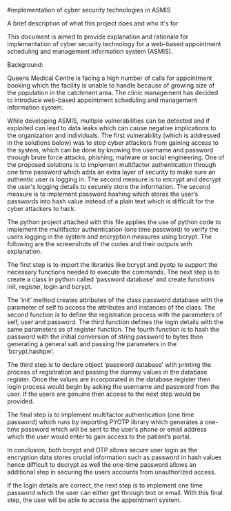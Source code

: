 
#implementation of cyber security technologies in ASMIS

A brief description of what this project does and who it's for

This document is aimed to provide explanation and rationale for implementation of cyber security technology for a web-based appointment scheduling and management information system (ASMIS). 

Background: 

Queens Medical Centre is facing a high number of calls for appointment booking which the facility is unable to handle because of growing size of the population in the catchment area. The clinic management has decided to introduce web-based appointment scheduling and management information system.  

While developing ASMIS, multiple vulnerabilities can be detected and if exploited can lead to data leaks which can cause negative implications to the organization and individuals. The first vulnerability (which is addressed in the solutions below) was to stop cyber attackers from gaining access to the system, which can be done by knowing the username and password through brute force attacks, phishing, malware or social engineering. One of the proposed solutions is to implement multifactor authentication through one time password which adds an extra layer of security to make sure an authentic user is logging in. The second measure is to encrypt and decrypt the user's logging details to securely store the information. The second measure is to implement password hashing which stores the user’s passwords into hash value instead of a plain text which is difficult for the cyber attackers to hack. 

The python project attached with this file applies the use of python code to implement the multifactor authentication (one time password) to verify the users logging in the system and encryption measures using bcrypt. The following are the screenshots of the codes and their outputs with explanation. 

The first step is to import the libraries like bcrypt and pyotp to support the necessary functions needed to execute the commands. The next step is to create a class in python called ‘password database’ and create functions init, register, login and bcrypt.  

 

 

 

 

The ‘init’ method creates attributes of the class password database with the parameter of self to access the attributes and instances of the class. The second function is to define the registration process with the parameters of self, user and password. The third function defines the login details with the same parameters as of register function. The fourth function is to hash the password with the initial conversion of string password to bytes then generating a general salt and passing the parameters in the ‘bcrypt.hashpw’.   

The third step is to declare object ‘password database’ with printing the process of registration and passing the dummy values in the database register. Once the values are incorporated in the database register then login process would begin by asking the username and password from the user. If the users are genuine then access to the next step would be provided. 

 

 

 

 

 

 

 

 

 

 

The final step is to implement multifactor authentication (one time password) which runs by importing PYOTP library which generates a one-time password which will be sent to the user’s phone or email address which the user would enter to gain access to the patient’s portal. 

 

In conclusion, both bcrypt and OTP allows secure user login as the encryption data stores crucial information such as password in hash values hence difficult to decrypt as well the one-time password allows an additional step in securing the users accounts from unauthorized access. 

 

 

 

 

 

 

 

 

 

 

 

If the login details are correct, the next step is to implement one time password which the user can either get through text or email. With this final step, the user will be able to access the appointment system. 

 

 

 